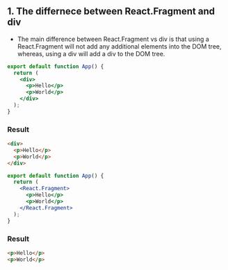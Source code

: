 ## 1. The differnece between React.Fragment and div
- The main difference between React.Fragment vs div is that using a React.Fragment will not add any additional elements into the DOM tree, whereas, using a div will add a div to the DOM tree.

```jsx
export default function App() {
  return (
    <div>
      <p>Hello</p>
      <p>World</p>
    </div>
  );
}
```
### Result
```html
<div>
  <p>Hello</p>
  <p>World</p>
</div>
```


```jsx
export default function App() {
  return (
    <React.Fragment>
      <p>Hello</p>
      <p>World</p>
    </React.Fragment>
  );
}
```
### Result
```html
<p>Hello</p>
<p>World</p>
```
